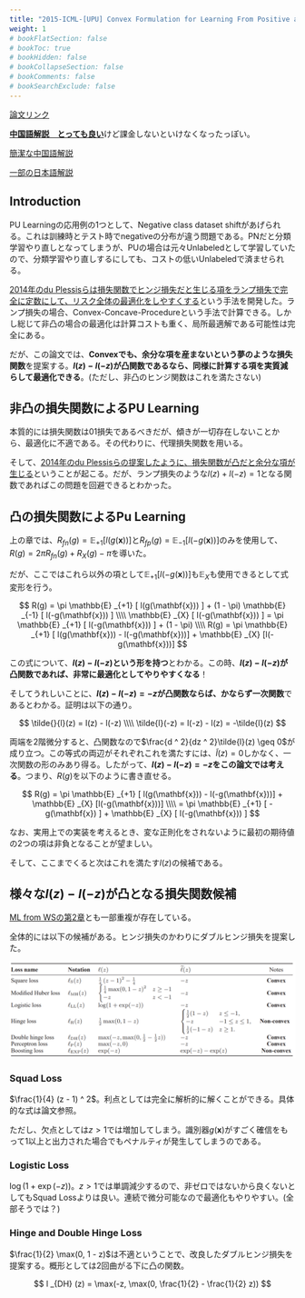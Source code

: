 ```yaml
---
title: "2015-ICML-[UPU] Convex Formulation for Learning From Positive and Unlabeled Data"
weight: 1
# bookFlatSection: false
# bookToc: true
# bookHidden: false
# bookCollapseSection: false
# bookComments: false
# bookSearchExclude: false
---
```


[論文リンク](https://proceedings.mlr.press/v37/plessis15.html)

[**中国語解説　とっても良い**](https://blog.csdn.net/crazy_scott/article/details/88993441)けど課金しないといけなくなったっぽい。

[簡潔な中国語解説](https://zhuanlan.zhihu.com/p/34956301)

[一部の日本語解説](https://nnkkmto.hatenablog.com/entry/2020/12/24/000000)

## Introduction

PU Learningの応用例の1つとして、Negative class dataset shiftがあげられる。これは訓練時とテスト時でnegativeの分布が違う問題である。PNだと分類学習やり直しとなってしまうが、PUの場合は元々Unlabeledとして学習していたので、分類学習やり直しするにしても、コストの低いUnlabeledで済ませられる。

[2014年のdu Plessisらは損失関数でヒンジ損失だと生じる項をランプ損失で完全に定数にして、リスク全体の最適化をしやすくする](../分布仮定不要PU%20Learning(2014)/_index.md)という手法を開発した。ランプ損失の場合、Convex-Concave-Procedureという手法で計算できる。しかし総じて非凸の場合の最適化は計算コストも重く、局所最適解である可能性は完全にある。

だが、この論文では、**Convexでも、余分な項を産まないという夢のような損失関数**を提案する。**$l(z) - l(-z)$が凸関数であるなら、同様に計算する項を実質減らして最適化できる**。(ただし、非凸のヒンジ関数はこれを満たさない)

## 非凸の損失関数によるPU Learning

本質的には損失関数は01損失であるべきだが、傾きが一切存在しないことから、最適化に不適である。その代わりに、代理損失関数を用いる。

そして、[2014年のdu Plessisらの提案したように、損失関数が凸だと余分な項が生じる](../分布仮定不要PU%20Learning(2014)/_index.md/#pu-learningにおける損失関数)ということが起こる。だが、ランプ損失のような$l(z) + l(-z) = 1$となる関数であればこの問題を回避できるとわかった。

## 凸の損失関数によるPu Learning

上の章では、$R _{fn}(g) = \mathbb{E} _{+1} [ l(g(\mathbf{x})) ]$と$R _{fp}(g) = \mathbb{E} _{-1} [ l(-g(\mathbf{x})) ]$のみを使用して、$R(g) = 2\pi R _{fn}(g) + R _{X}(g) - \pi$を導いた。

だが、ここではこれら以外の項として$\mathbb{E} _{+1} [ l(-g(\mathbf{x})) ]$も$\mathbb{E} _{X}$も使用できるとして式変形を行う。

$$
R(g) = \pi \mathbb{E} _{+1} [ l(g(\mathbf{x})) ] + (1 - \pi) \mathbb{E} _{-1} [ l(-g(\mathbf{x})) ] \\\\ 
\mathbb{E} _{X} [ l(-g(\mathbf{x})) ] = \pi \mathbb{E} _{+1} [ l(-g(\mathbf{x})) ] + (1 - \pi) \\\\ 
R(g) = \pi \mathbb{E} _{+1} [ l(g(\mathbf{x})) -  l(-g(\mathbf{x}))] + \mathbb{E} _{X} [l(-g(\mathbf{x}))]
$$

この式について、**$l(z) - l(-z)$という形を持つ**とわかる。この時、**$l(z) - l(-z)$が凸関数であれば、非常に最適化としてやりやすくなる**！

そしてうれしいことに、**$l(z) - l(-z) = -z$が凸関数ならば、かならず一次関数**であるとわかる。証明は以下の通り。

$$
\tilde{}{l}(z) = l(z) - l(-z) \\\\ 
\tilde{l}(-z) = l(-z) - l(z) = -\tilde{l}(z)
$$

両端を2階微分すると、凸関数なので$\frac{d ^ 2}{dz ^ 2}\tilde{l}(z) \geq 0$が成り立つ。この等式の両辺がそれぞれこれを満たすには、$\tilde{l}(z) = 0$しかなく、一次関数の形のみあり得る。したがって、**$l(z) - l(-z) = -z$をこの論文では考える**。つまり、$R(g)$を以下のように書き直せる。

$$
R(g) = \pi \mathbb{E} _{+1} [ l(g(\mathbf{x})) -  l(-g(\mathbf{x}))] + \mathbb{E} _{X} [l(-g(\mathbf{x}))] \\\\ 
= \pi \mathbb{E} _{+1} [ -g(\mathbf{x}) ] + \mathbb{E} _{X} [ l(-g(\mathbf{x})) ] 
$$

なお、実用上での実装を考えるとき、変な正則化をされないように最初の期待値の2つの項は非負となることが望ましい。

そして、ここまでくると次はこれを満たす$l(z)$の候補である。

## 様々な$l(z) - l(-z)$が凸となる損失関数候補

[ML from WSの第2章](../../../read_book/Machine%20Learning/ML%20from%20Weak%20Supervision/section%202/_index.md)とも一部重複が存在している。

全体的には以下の候補がある。ヒンジ損失のかわりにダブルヒンジ損失を提案した。

![](all_loss_func.png)

### Squad Loss

$\frac{1}{4} (z - 1) ^ 2$。利点としては完全に解析的に解くことができる。具体的な式は論文参照。

ただし、欠点としては$z > 1$では増加してしまう。識別器$g(\mathbf{x})$がすごく確信をもって1以上と出力された場合でもペナルティが発生してしまうのである。

### Logistic Loss

$\log(1 + \exp(-z))$。$z > 1$では単調減少するので、非ゼロではないから良くないとしてもSquad Lossよりは良い。連続で微分可能なので最適化もやりやすい。(全部そうでは？)

### Hinge and Double Hinge Loss

$\frac{1}{2} \max(0, 1 - z)$は不適ということで、改良したダブルヒンジ損失を提案する。概形としては2回曲がる下に凸の関数。

$$
l _{DH} (z) = \max(-z, \max(0, \frac{1}{2} - \frac{1}{2} z))
$$